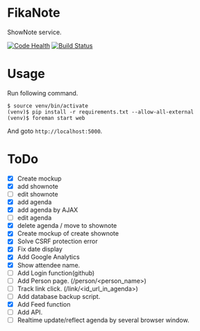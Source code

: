 # FikaNote
ShowNote service.

[![Code Health](https://landscape.io/github/gmkou/FikaNote/master/landscape.svg?style=flat)](https://landscape.io/github/gmkou/FikaNote/master)
[![Build Status](https://travis-ci.org/gmkou/FikaNote.svg?branch=master)](https://travis-ci.org/gmkou/FikaNote)

# Usage

Run following command.

```
$ source venv/bin/activate
(venv)$ pip install -r requirements.txt --allow-all-external
(venv)$ foreman start web
```

And goto `http://localhost:5000`.

# ToDo
- [X] Create mockup
- [X] add shownote
- [ ] edit shownote
- [X] add agenda
- [X] add agenda by AJAX
- [ ] edit agenda
- [X] delete agenda / move to shownote
- [X] Create mockup of create shownote
- [X] Solve CSRF protection error
- [X] Fix date display
- [X] Add Google Analytics
- [X] Show attendee name.
- [ ] Add Login function(github)
- [ ] Add Person page. (/person/<person_name>)
- [ ] Track link click. (/link/<id_url_in_agenda>)
- [ ] Add database backup script.
- [X] Add Feed function
- [ ] Add API.
- [ ] Realtime update/reflect agenda by several browser window. 

